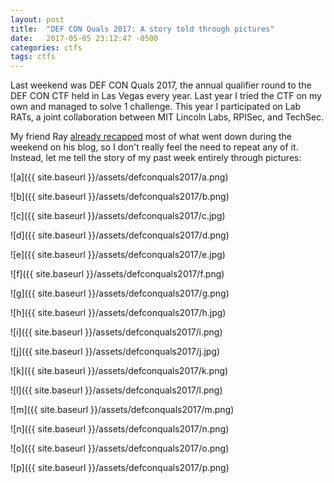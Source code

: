 ```yaml
---
layout: post
title:  "DEF CON Quals 2017: A story told through pictures"
date:   2017-05-05 23:12:47 -0500
categories: ctfs
tags: ctfs
---
```


Last weekend was DEF CON Quals 2017, the annual qualifier round to the DEF CON CTF held in Las Vegas every year. Last year I tried the CTF on my own and managed to solve 1 challenge. This year I participated on Lab RATs, a joint collaboration between MIT Lincoln Labs, RPISec, and TechSec.

My friend Ray [already recapped](https://wangray.github.io/2017/05/03/2017/DEF%20CON%20CTF%20Qualifier%202017/) most of what went down during the weekend on his blog, so I don't really feel the need to repeat any of it. Instead, let me tell the story of my past week entirely through pictures:

<!--more-->

![a]({{ site.baseurl }}/assets/defconquals2017/a.png)

![b]({{ site.baseurl }}/assets/defconquals2017/b.png)

![c]({{ site.baseurl }}/assets/defconquals2017/c.jpg)

![d]({{ site.baseurl }}/assets/defconquals2017/d.png)

![e]({{ site.baseurl }}/assets/defconquals2017/e.jpg)

![f]({{ site.baseurl }}/assets/defconquals2017/f.png)

![g]({{ site.baseurl }}/assets/defconquals2017/g.png)

![h]({{ site.baseurl }}/assets/defconquals2017/h.jpg)

![i]({{ site.baseurl }}/assets/defconquals2017/i.png)

![j]({{ site.baseurl }}/assets/defconquals2017/j.jpg)

![k]({{ site.baseurl }}/assets/defconquals2017/k.png)

![l]({{ site.baseurl }}/assets/defconquals2017/l.png)

![m]({{ site.baseurl }}/assets/defconquals2017/m.png)

![n]({{ site.baseurl }}/assets/defconquals2017/n.png)

![o]({{ site.baseurl }}/assets/defconquals2017/o.png)

![p]({{ site.baseurl }}/assets/defconquals2017/p.png)
